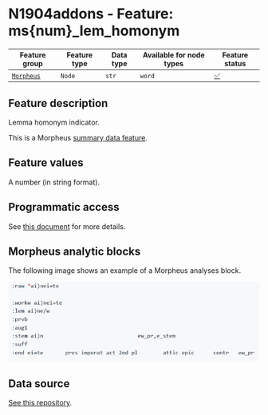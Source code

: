 # N1904addons - Feature: ms{num}_lem_homonym

Feature group |Feature type | Data type | Available for node types | Feature status
---  | --- | --- | --- | ---
[`Morpheus`](README.md#feature-group-morpheus-analyses-meta-and-summary) | `Node` | `str` | `word` | [✅](featurestatus.md#Trustworthy "Trustworthy")

## Feature description

Lemma homonym indicator.

This is a Morpheus [summary data feature](../using_the_morpheus_features.md#morpheus-feature-classes).

## Feature values

A number (in string format).

## Programmatic access

See [this document](../using_the_morpheus_features.md) for more details.

## Morpheus analytic blocks

The following image shows an example of a Morpheus analyses block.

<IMG SRC="images/morpheus_block_example.png">

## Data source

[See this repository](https://tonyjurg.github.io/Create_morpheus_TF_dataset/).
